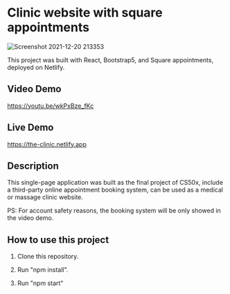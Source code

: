 # Clinic website with square appointments

![Screenshot 2021-12-20 213353](https://user-images.githubusercontent.com/82341009/146866888-6d00f3d9-31c7-4273-a27c-a118991d1749.png)

This project was built with React, Bootstrap5, and Square appointments, deployed on Netlify.

## Video Demo

https://youtu.be/wkPxBze_fKc

## Live Demo

https://the-clinic.netlify.app

## Description

This single-page application was built as the final project of CS50x, include a third-party online appointment booking system, can be used as a medical or massage clinic website.

PS: For account safety reasons, the booking system will be only showed in the video demo.

## How to use this project

1. Clone this repository.

2. Run "npm install".

3. Run "npm start"
